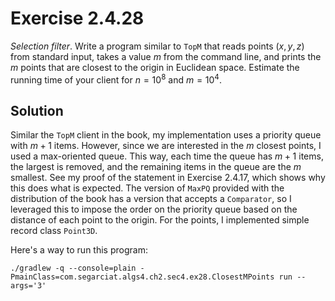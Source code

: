 # Exercise 2.4.28

*Selection filter*. Write a program similar to `TopM` that reads points $(x, y, z)$
from standard input, takes a value $m$ from the command line, and prints the $m$
points that are closest to the origin in Euclidean space. Estimate the running time
of your client for $n=10^8$ and $m=10^4$.

## Solution

Similar the `TopM` client in the book, my implementation uses a priority queue
with $m+1$ items. However, since we are interested in the $m$ closest points,
I used a max-oriented queue. This way, each time the queue has $m+1$ items,
the largest is removed, and the remaining items in the queue are the $m$ smallest.
See my proof of the statement in Exercise 2.4.17, which shows why this does
what is expected. The version of `MaxPQ` provided with the distribution of the
book has a version that accepts a `Comparator`, so I leveraged this to impose
the order on the priority queue based on the distance of each point to the origin.
For the points, I implemented simple record class `Point3D`.

Here's a way to run this program:

```text
./gradlew -q --console=plain -PmainClass=com.segarciat.algs4.ch2.sec4.ex28.ClosestMPoints run --args='3'
```